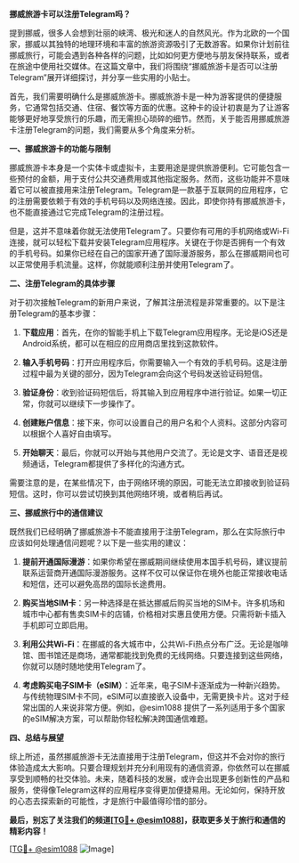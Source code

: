 **挪威旅游卡可以注册Telegram吗？**

提到挪威，很多人会想到壮丽的峡湾、极光和迷人的自然风光。作为北欧的一个国家，挪威以其独特的地理环境和丰富的旅游资源吸引了无数游客。如果你计划前往挪威旅行，可能会遇到各种各样的问题，比如如何更方便地与朋友保持联系，或者在旅途中使用社交媒体。在这篇文章中，我们将围绕“挪威旅游卡是否可以注册Telegram”展开详细探讨，并分享一些实用的小贴士。

首先，我们需要明确什么是挪威旅游卡。挪威旅游卡是一种为游客提供的便捷服务，它通常包括交通、住宿、餐饮等方面的优惠。这种卡的设计初衷是为了让游客能够更好地享受旅行的乐趣，而无需担心琐碎的细节。然而，关于能否用挪威旅游卡注册Telegram的问题，我们需要从多个角度来分析。

**一、挪威旅游卡的功能与限制**

挪威旅游卡本身是一个实体卡或虚拟卡，主要用途是提供旅游便利。它可能包含一些预付的金额，用于支付公共交通费用或其他指定服务。然而，这些功能并不意味着它可以被直接用来注册Telegram。Telegram是一款基于互联网的应用程序，它的注册需要依赖于有效的手机号码以及网络连接。因此，即使你持有挪威旅游卡，也不能直接通过它完成Telegram的注册过程。

但是，这并不意味着你就无法使用Telegram了。只要你有可用的手机网络或Wi-Fi连接，就可以轻松下载并安装Telegram应用程序。关键在于你是否拥有一个有效的手机号码。如果你已经在自己的国家开通了国际漫游服务，那么在挪威期间也可以正常使用手机流量。这样，你就能顺利注册并使用Telegram了。

**二、注册Telegram的具体步骤**

对于初次接触Telegram的新用户来说，了解其注册流程是非常重要的。以下是注册Telegram的基本步骤：

1. **下载应用**：首先，在你的智能手机上下载Telegram应用程序。无论是iOS还是Android系统，都可以在相应的应用商店里找到这款软件。
   
2. **输入手机号码**：打开应用程序后，你需要输入一个有效的手机号码。这是注册过程中最为关键的部分，因为Telegram会向这个号码发送验证码短信。

3. **验证身份**：收到验证码短信后，将其输入到应用程序中进行验证。如果一切正常，你就可以继续下一步操作了。

4. **创建账户信息**：接下来，你可以设置自己的用户名和个人资料。这部分内容可以根据个人喜好自由填写。

5. **开始聊天**：最后，你就可以开始与其他用户交流了。无论是文字、语音还是视频通话，Telegram都提供了多样化的沟通方式。

需要注意的是，在某些情况下，由于网络环境的原因，可能无法立即接收到验证码短信。这时，你可以尝试切换到其他网络环境，或者稍后再试。

**三、挪威旅行中的通信建议**

既然我们已经明确了挪威旅游卡不能直接用于注册Telegram，那么在实际旅行中应该如何处理通信问题呢？以下是一些实用的建议：

1. **提前开通国际漫游**：如果你希望在挪威期间继续使用本国手机号码，建议提前联系运营商开通国际漫游服务。这样不仅可以保证你在境外也能正常接收电话和短信，还可以避免高昂的国际长途费用。

2. **购买当地SIM卡**：另一种选择是在抵达挪威后购买当地的SIM卡。许多机场和城市中心都有售卖SIM卡的店铺，价格相对实惠且使用方便。只需将新卡插入手机即可立即启用。

3. **利用公共Wi-Fi**：在挪威的各大城市中，公共Wi-Fi热点分布广泛。无论是咖啡馆、图书馆还是商场，通常都能找到免费的无线网络。只要连接到这些网络，你就可以随时随地使用Telegram了。

4. **考虑购买电子SIM卡（eSIM）**：近年来，电子SIM卡逐渐成为一种新兴趋势。与传统物理SIM卡不同，eSIM可以直接嵌入设备中，无需更换卡片。这对于经常出国的人来说非常方便。例如，@esim1088 提供了一系列适用于多个国家的eSIM解决方案，可以帮助你轻松解决跨国通信难题。

**四、总结与展望**

综上所述，虽然挪威旅游卡无法直接用于注册Telegram，但这并不会对你的旅行体验造成太大影响。只要合理规划并充分利用现有的通信资源，你依然可以在挪威享受到顺畅的社交体验。未来，随着科技的发展，或许会出现更多创新性的产品和服务，使得像Telegram这样的应用程序变得更加便捷易用。无论如何，保持开放的心态去探索新的可能性，才是旅行中最值得珍惜的部分。

**最后，别忘了关注我们的频道[[TG💪+ @esim1088](https://t.me/s/esim1088)]，获取更多关于旅行和通信的精彩内容！**

[[TG💪+ @esim1088](https://t.me/s/esim1088) ![Image](https://i.postimg.cc/4NQfJmqS/Snipaste-2025-05-13-00-14-12.png)]